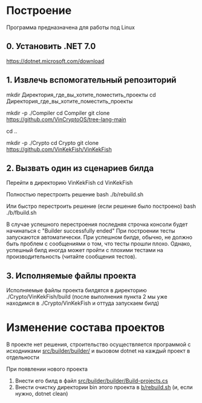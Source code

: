 # Построение

Программа предназначена для работы под Linux

## 0. Установить .NET 7.0
https://dotnet.microsoft.com/download


## 1. Извлечь вспомогательный репозиторий

mkdir Директория_где_вы_хотите_поместить_проекты
cd Директория_где_вы_хотите_поместить_проекты

mkdir -p ./Compiler
cd Compiler
git clone https://github.com/VinCryptoOS/tree-lang-main

cd ..

mkdir -p ./Crypto
cd Crypto
git clone https://github.com/VinKekFish/VinKekFish


## 2. Вызвать один из сценариев билда
Перейти в директорию VinKekFish
cd VinKekFish


Полностью перестроить решение
bash ./b/rebuild.sh

Или быстро перестроить решение (если решение было построено)
bash ./b/fbuild.sh

В случае успешного перестроения последняя строчка консоли будет начинаться с
"Builder successfully ended"
При построении тесты запускаются автоматически. При успешном билде, обычно, не должно быть проблем с сообщениями о том, что тесты прошли плохо. Однако, успешный билд иногда может пройти с плохими тестами на производительность (читайте сообщения тестов).


## 3. Исполняемые файлы проекта
Исполняемые файлы проекта билдятся в директорию ./Crypto/VinKekFish/build
(после выполнения пункта 2 мы уже находимся в ./Crypto/VinKekFish и оттуда запускаем билд)


# Изменение состава проектов

В проекте нет решения, строительство осуществляется программой с исходниками [src/builder/builder/](src/builder/builder/)
и вызовом dotnet на каждый проект в отдельности

При появлении нового проекта
1. Внести его билд в файл [src/builder/builder/Build-projects.cs](src/builder/builder/Build-projects.cs)
2. Внести очистку директории bin этого проекта в [b/rebuild.sh](b/rebuild.sh) (и, если нужно, dotnet clean)
